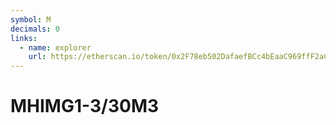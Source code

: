 ```yaml
---
symbol: M
decimals: 0
links:
  - name: explorer
    url: https://etherscan.io/token/0x2F78eb502DafaefBCc4bEaaC969ffF2aCf9b39A9
---
```


# MHIMG1-3/30M3
